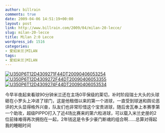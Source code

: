 ```yaml
---
author: billrain
comments: true
date: 2009-04-06 14:51:19+00:00
layout: post
link: http://www.billrain.com/2009/04/milan-20-lecce/
slug: milan-20-lecce
title: Milan 2:0 Lecce
wordpress_id: 1516
categories:
- 爱如米兰|MILAN
tags:
- 爱如米兰|MILAN
---
```


[![U350P6T12D4309271F44DT20090406053254](http://www.billrain.com/wp-content/uploads/2009/04/u350p6t12d4309271f44dt20090406053254-thumb.jpg)](http://www.billrain.com/wp-content/uploads/2009/04/u350p6t12d4309271f44dt20090406053254.jpg) [![U350P6T12D4309272F44DT20090406053355](http://www.billrain.com/wp-content/uploads/2009/04/u350p6t12d4309272f44dt20090406053355-thumb.jpg)](http://www.billrain.com/wp-content/uploads/2009/04/u350p6t12d4309272f44dt20090406053355.jpg) [![U350P6T12D4309274F44DT20090406053534](http://www.billrain.com/wp-content/uploads/2009/04/u350p6t12d4309274f44dt20090406053534-thumb.jpg)](http://www.billrain.com/wp-content/uploads/2009/04/u350p6t12d4309274f44dt20090406053534.jpg)

 

今早半夜起来看球90分钟米兰还在主场0平保级的莱切，补时阶段瑞士大头的头球砸在小罗头上冲进了球门，这是他租借以来的第一个进球，一直受到球迷和舆论恶评的大头显得格外兴奋，队友们也非常珍惜这个宝贵进球，随后舍瓦奉上本赛季第一个助攻，超级PIPPO打入了近4场比赛来的第六粒进球，可以载入米兰史册的2位前锋难得再次拥抱在一起，2年钱这是令多少豪门断魂的组合啊……总算对得起我的睡眠时间

 

 

 
